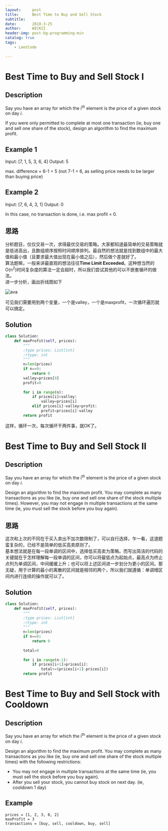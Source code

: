 ```yaml
---
layout:     post
title:      Best Time to Buy and Sell Stock
subtitle:   
date:       2018-3-25
author:     WICKII
header-img: post-bg-programming-min
catalog: true
tags:
    - LeetCode 
    
---
```

# Best Time to Buy and Sell Stock I

## Description 
Say you have an array for which the i<sup>th</sup> element is the price of a given stock on day *i*.

If you were only permitted to complete at most one transaction (ie, buy one and sell one share of the stock), design an algorithm to find the maximum profit.

## Example 1
Input: [7, 1, 5, 3, 6, 4]
Output: 5

max. difference = 6-1 = 5 (not 7-1 = 6, as selling price needs to be larger than buying price) 
## Example 2 
Input: [7, 6, 4, 3, 1]
Output: 0

In this case, no transaction is done, i.e. max profit = 0.


## 思路
分析题目，仅仅交易一次，求得最优交易的策略。大家都知道最简单的交易策略就是低进高出，且数组顺序按照时间顺序排列。最自然的想法就是找到数组中的最大值和最小值（且要求最大值出现在最小值之后），然后做个差就好了。<br>
算法题嘛，一般来讲最直观的想法往往**Time Limit Exceeded**。这种想当然的O(n<sup>2</sup>)时间复杂度的算法一定会超时，所以我们尝试其他的可以不嵌套循环的做法。  
进一步分析，画出折线图如下  

![ava](https://leetcode.com/media/original_images/121_profit_graph.png)  

可见我们需要用到两个变量，一个是valley，一个是maxprofit，一次循环遍历就可以搞定。
## Solution

```python
class Solution:
    def maxProfit(self, prices):
        """
        :type prices: List[int]
        :rtype: int
        """
        n=len(prices)
        if n==0:
            return 0
        valley=prices[0]
        profit=0
        
        for i in range(n):
            if prices[i]<valley:
                valley=prices[i]
            elif prices[i]-valley>profit:
                profit=prices[i]-valley
        return profit
```
这样，循环一次，每次循环干两件事，就OK了。

# Best Time to Buy and Sell Stock II
## Description 
Say you have an array for which the i<sup>th</sup> element is the price of a given stock on day *i*.

Design an algorithm to find the maximum profit. You may complete as many transactions as you like (ie, buy one and sell one share of the stock multiple times). However, you may not engage in multiple transactions at the same time (ie, you must sell the stock before you buy again).
## 思路
这次和上次的不同在于买入卖出不加次数限制了，可以自行选择，乍一看，这道题蛮复杂的，已经不是简单的低买高卖原则了。<br>
基本想法就是在每一段单调的区间中，选择低买高卖为策略。而写出简洁的代码的关键就在于怎样理解每一段单调的区间，你可以将最低点为起始点，最高点为终止点列为单调区间，中间缓缓上升；也可以将上述区间进一步划分为更小的区间。那无疑，用于计算的最小的离散的区间就是相邻的两个，所以我们就遵循：单调增区间内进行连续的操作就可以了。
## Solution

```python
class Solution:
    def maxProfit(self, prices):
        """
        :type prices: List[int]
        :rtype: int
        """
        n=len(prices)
        if n==0:
            return 0
        
        total=0
        
        for i in range(n-1):
            if prices[i+1]>prices[i]:
                total+=(prices[i+1]-prices[i])
        return profit
```



# Best Time to Buy and Sell Stock with Cooldown 
## Description 
Say you have an array for which the i<sup>th</sup> element is the price of a given stock on day *i*.

Design an algorithm to find the maximum profit. You may complete as many transactions as you like (ie, buy one and sell one share of the stock multiple times) with the following restrictions:

- You may not engage in multiple transactions at the same time (ie, you must sell the stock before you buy again).
- After you sell your stock, you cannot buy stock on next day. (ie, cooldown 1 day)
## Example
    prices = [1, 2, 3, 0, 2]
    maxProfit = 3
    transactions = [buy, sell, cooldown, buy, sell]








